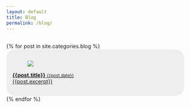 ```yaml
---
layout: default
title: Blog
permalink: /blog/
---
```

<title>marcus8448's Blog</title>
<br>
{% for post in site.categories.blog %}
<article class="media" style="background: #eeeeee; padding: 16px; margin-right: 32px; border-radius: 24px;">
  <figure class="media-left">
    <p class="image is-64x64">
      <img src="{{post.image}}">
    </p>
  </figure>
  <div class="media-content">
    <a class="content" href="{{post.url}}">
      <p>
        <strong>{{post.title}}</strong> <small>{{post.date}}</small>
        <br>
        {{post.excerpt}}
      </p>
    </a>
  </div>
</article>
{% endfor %}